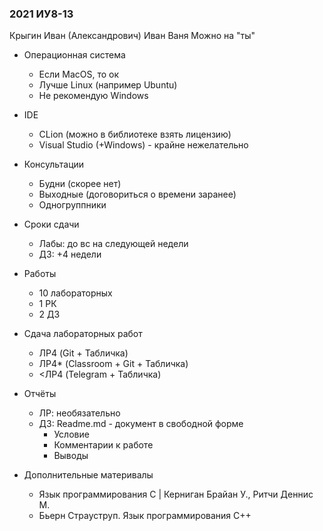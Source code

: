 ### 2021 ИУ8-13

Крыгин Иван (Александрович)
Иван
Ваня
Можно на "ты"

- Операционная система 
  - Если MacOS, то ок
  - Лучше Linux (например Ubuntu)
  - Не рекомендую Windows
    
- IDE
  - CLion (можно в библиотеке взять лицензию)
  - Visual Studio (+Windows) - крайне нежелательно
    
- Консультации
  - Будни (скорее нет)
  - Выходные (договориться о времени заранее)
  - Одногруппники
    
- Сроки сдачи
  - Лабы: до вс на следующей недели
  - ДЗ: +4 недели
    
- Работы
  - 10 лабораторных
  - 1 РК
  - 2 ДЗ
    
- Сдача лабораторных работ
  - ЛР4 (Git + Табличка)
  - ЛР4* (Classroom + Git + Табличка)
  - <ЛР4 (Telegram + Табличка)
  
- Отчёты
  - ЛР: необязательно
  - ДЗ: Readme.md - документ в свободной форме
    - Условие
    - Комментарии к работе
    - Выводы
  
- Дополнительные материвалы
  - Язык программирования C | Керниган Брайан У., Ритчи Деннис М.
  - Бьерн Страуструп. Язык программирования С++
